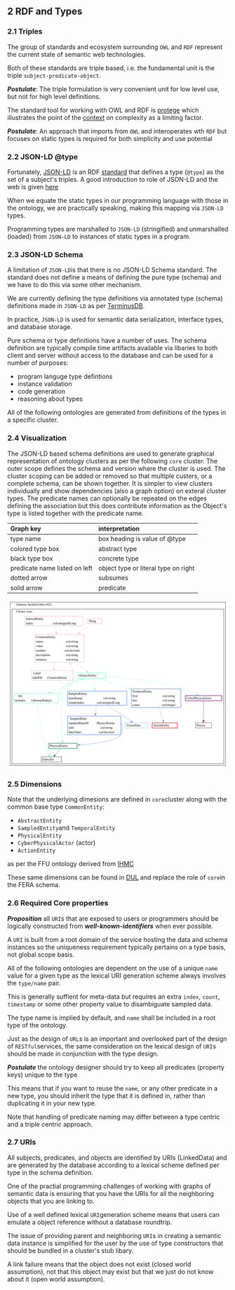
## 2 RDF and Types

### 2.1 Triples
The group of standards and ecosystem surrounding `OWL` and `RDF` represent the current state of semantic web technologies. 

Both of these standards are triple based, i.e. the fundamental unit is the triple `subject-predicate-object`.

***Postulate***: The triple formulation is very convenient unit for low level use, but not for high level definitions. 

The standard tool for working with OWL and RDF is [protege](https://protege.stanford.edu/) which illustrates the point of the [context](#11-context) on complexity as a limiting factor.

***Postulate***: An approach that imports from `OWL` and interoperates wth `RDF` but focuses on static types is required for both simplicity and use potential




### 2.2 JSON-LD @type

Fortunately, [JSON-LD](https://json-ld.org/) is an RDF [standard](https://w3c.github.io/json-ld-syntax/) that defines a type (`@type`) as the set of a subject's triples. A good introduction to role of JSON-LD and the web is given [here](http://www.markus-lanthaler.com/research/on-using-json-ld-to-create-evolvable-restful-services.pdf)

When we equate the static types in our programming language with those in the ontology, we are practically speaking, making this mapping via `JSON-LD` types. 

Programming types are marshalled to `JSON-LD` (stringified) and unmarshalled (loaded) from `JSON-LD` to instances of static types in a program.

### 2.3 JSON-LD Schema

A limitation of `JSON-LD`is that there is no JSON-LD Schema standard.  The standard does not define a means of defining the pure type (schema) and we have to do this via some other mechanism. 

We are currently defining the type definitions via annotated type (schema) definitions made in `JSON-LD` as per [TerminusDB](https://terminusdb.com/docs/schema-reference-guide/).

In practice, `JSON-LD` is used for semantic data serialization, interface types, and database storage.  

Pure schema or type definitions have a number of uses. The schema definition are typically compile time artifacts available via libaries to both client and server without access to the database and can be used for a number of purposes:
  - program languge type defintions
  - instance validation
  - code generation
  - reasoning about types
   
All of the following ontologies are generated from definitions of the types in a specific cluster.

### 2.4 Visualization

The JSON-LD based schema definitions are used to generate graphical representation of ontology clusters as per the following `core` cluster.
The outer scope defines the schema and version where the cluster is used. The cluster scoping can be added or removed so that multiple custers, or a complete schema, can be shown together. It is simpler to view clusters individually and show dependencies (also a graph option) on exteral cluster types. The predicate names can optionally be repeated on the edges defining the association but this does contribute information as the Object's type is listed together with the predicate name.


| Graph key | interpretation |
|:--- |:--- |
| type name | box heading is value of @type |
| colored type box| abstract type |
| black type box | concrete type |
| predicate name listed on left | object type or literal type on right |
| dotted arrow |  subsumes |
| solid arrow | predicate |


![core](facilityCobot-v022-core-cluster.svg)

### 2.5 Dimensions

Note that the underlying dimesions are defined in `core`cluster along with the common base type `CommonEntity`:
  - `AbstractEntity`
  - `SampledEntity`and `TemporalEntity`
  - `PhysicalEntity`
  - `CyberPhysicalActor` (actor)
  - `ActionEntity`

  as per the FFU ontology derived from [IHMC](https://ontology.ihmc.us/ontology.html)

These same dimensions can be found in [DUL](#52-dul) and replace the role of `core`in the FERA schema.

<a id="required-core"></a>

### 2.6 Required Core properties

***Proposition*** all `URI`s that are exposed to users or programmers should be logically constructed from ***well-known-identifiers*** when ever possible. 

A `URI` is built from a root domain of the service hosting the data and schema instances so the uniqueness requirement typically pertains on a type basis, not global scope basis.

All of the following ontologies are dependent on the use of a unique `name` value for a given type as the lexical URI generation scheme always involves the `type/name` pair. 

This is generally suffient for meta-data but requires an extra `index`, `count`, `timestamp` or some other property value to disambiguate sampled data. 

The type name is implied by default, and `name` shall be included in a root type of the ontology.

Just as the design of `URL`s is an important and overlooked part of the design of `RESTful`services, the same consideration on the lexical design of `URI`s should be made in conjunction with the type design.

***Postulate*** the ontology designer should try to keep all predicates (property keys) unique to the type

This means that if you want to reuse the `name`, or any other predicate in a new type, you should inherit the type that it is defined in, rather than duplicating it in your new type. 

Note that handling of predicate naming may differ between a type centric and a triple centric approach.


### 2.7 URIs

All subjects, predicates, and objects are identified by URIs (LinkedData) and are generated by the database according to a lexical scheme defined per type in the schema definition.

One of the practial programming challenges of working with graphs of semantic data is ensuring that you have the URIs for all the neighboring objects that you are linking to. 

Use of a well defined lexical `URI`generation scheme means that users can emulate a object reference without a database roundtrip.

The issue of providing parent and neighboring `URI`s in creating a semantic data instance is simplified for the user by the use of type constructors that should be bundled in a cluster's stub libary.

A link failure means that the object does not exist (closed world assumption), not that this object may exist but that we just do not know about it (open world assumption).

